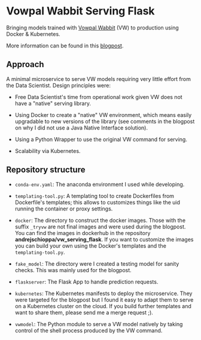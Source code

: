 # Vowpal Wabbit Serving Flask

Bringing models trained with [Vowpal Wabbit](https://github.com/VowpalWabbit/vowpal_wabbit/wiki)
(VW) to production using Docker & Kubernetes. 

More information can be found in this [blogpost](https://medium.com/p/serving-vowpal-wabbit-models-on-kubernetes-de0ed968f3b0?source=email-8f715d285c26--writer.postDistributed&sk=a132a4fcbaf00270f0ab45017eb4e304).

## Approach

A minimal microservice to serve VW models requiring very little effort 
from the Data Scientist. Design principles were:

* Free Data Scientist's time from operational work given VW does not have
a "native" serving library.

* Using Docker to create a "native" VW environment, which means easily
upgradable to new versions of the library (see comments in the blogpost on
why I did not use a Java Native Interface solution).

* Using a Python Wrapper to use the original VW command for serving.

* Scalability via Kubernetes.

## Repository structure

* `conda-env.yaml`: The anaconda environment I used while developing.

* `templating-tool.py`: A templating tool to create Dockerfiles from Dockerfile's templates;
this allows to customizes things like the uid running the container or proxy settings.

* `docker`: The directory to construct the docker images. Those with the suffix `_tryvw` are
not final images and were used during the blogpost. You can find the images in dockerhub in the 
repository **andrejschioppa/vw_serving_flask**. If you want to customize the images you can build
your own using the Docker's templates and the `templating-tool.py`.

* `fake_model`: The directory were I created a testing model for sanity checks. This was mainly
used for the blogpost.

* `flaskserver`: The Flask App to handle prediction requests.

* `kubernetes`: The Kubernetes manifests to deploy the microservice. They were targeted for the 
blogpost but I found it easy to adapt them to serve on a Kubernetes cluster on
the cloud. If you build further templates and want to share them,
please send me a merge request ;).

* `vwmodel`: The Python module to serve a VW model natively by taking control of the 
shell process produced by the VW command.


